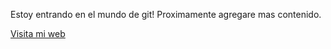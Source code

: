 Estoy entrando en el mundo de git!
Proximamente agregare mas contenido.

[Visita mi web](http://morsasoftware.com)
